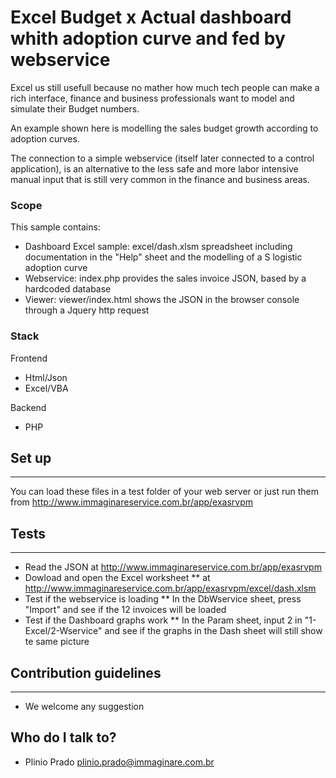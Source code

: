 # Excel Budget x Actual dashboard whith adoption curve and fed by webservice

Excel us still usefull because no mather how much tech people can make a rich interface, finance and business professionals want to model and simulate their Budget numbers.

An example shown here is modelling the sales budget growth according to adoption curves.

The connection to a simple webservice (itself later connected to a control application), is an alternative to the less safe and more labor intensive manual input that is still very common in the finance and business areas.

### Scope

This sample contains:
* Dashboard Excel sample: excel/dash.xlsm spreadsheet including documentation in the "Help" sheet and the modelling of a S logistic adoption curve
* Webservice: index.php provides the sales invoice JSON, based by a hardcoded database
* Viewer: viewer/index.html shows the JSON in the browser console through a Jquery http request   

### Stack

Frontend

* Html/Json
* Excel/VBA

Backend

* PHP

## Set up
---------

You can load these files in a test folder of your web server or just run them from http://www.immaginareservice.com.br/app/exasrvpm

## Tests
--------
* Read the JSON at http://www.immaginareservice.com.br/app/exasrvpm
* Dowload and open the Excel worksheet
** at http://www.immaginareservice.com.br/app/exasrvpm/excel/dash.xlsm
* Test if the webservice is loading
** In the DbWservice sheet, press "Import" and see if the 12 invoices will be loaded
* Test if the Dashboard graphs work
** In the Param sheet, input 2 in "1-Excel/2-Wservice" and see if the graphs in the Dash sheet will still show te same picture

## Contribution guidelines
-----------
* We welcome any suggestion

## Who do I talk to? ##

* Plinio Prado
   plinio.prado@immaginare.com.br